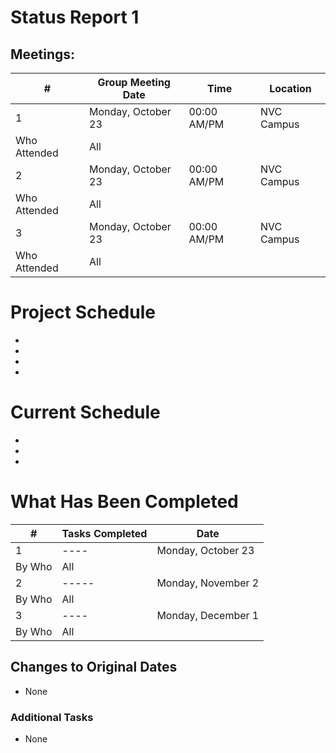 # Status Report 1

## Meetings:
| # | Group Meeting Date | Time |	Location  |
| --- | --- | --- | --- |
| 1 | Monday, October 23 | 00:00 AM/PM | NVC Campus |			
| Who Attended | All |
| 2 | Monday, October 23 | 00:00 AM/PM | NVC Campus |			
| Who Attended | All |
| 3 | Monday, October 23 | 00:00 AM/PM | NVC Campus |			
| Who Attended | All |

# Project Schedule
*
*
*
*

# Current Schedule
*
*
*

# What Has Been Completed 
| # | Tasks Completed | Date |
| --- | --- | --- |
| 1 | ---- | Monday, October 23 |			
| By Who | All |
| 2 | ----- | Monday, November 2 |			
| By Who | All |
| 3 | ---- | Monday, December 1 |			
| By Who | All |

## Changes to Original Dates 
* None

### Additional Tasks 
* None

